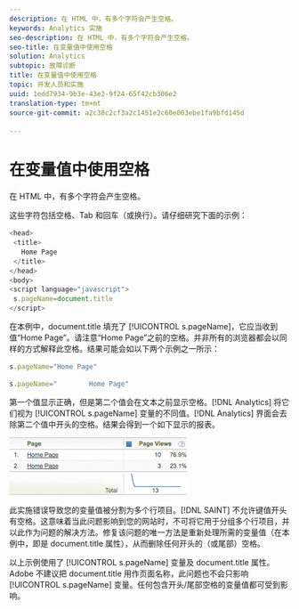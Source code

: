 ```yaml
---
description: 在 HTML 中，有多个字符会产生空格。
keywords: Analytics 实施
seo-description: 在 HTML 中，有多个字符会产生空格。
seo-title: 在变量值中使用空格
solution: Analytics
subtopic: 故障诊断
title: 在变量值中使用空格
topic: 开发人员和实施
uuid: 1edd7934-9b3e-43e2-9f24-65f42cb306e2
translation-type: tm+mt
source-git-commit: a2c38c2cf3a2c1451e2c60e003ebe1fa9bfd145d

---
```



# 在变量值中使用空格

在 HTML 中，有多个字符会产生空格。

这些字符包括空格、Tab 和回车（或换行）。请仔细研究下面的示例：

```js
<head> 
 <title> 
   Home Page 
 </title> 
</head> 
<body> 
<script language="javascript"> 
 s.pageName=document.title 
</script> 
```

在本例中，document.title 填充了 [!UICONTROL s.pageName]，它应当收到值“Home Page”。请注意“Home Page”之前的空格。并非所有的浏览器都会以同样的方式解释此空格。结果可能会如以下两个示例之一所示：

```js
s.pageName="Home Page"
```

```js
s.pageName="        Home Page"
```

第一个值显示正确，但是第二个值会在文本之前显示空格。[!DNL Analytics] 将它们视为 [!UICONTROL s.pageName] 变量的不同值。[!DNL Analytics] 界面会去除第二个值中开头的空格。结果会得到一个如下显示的报表。

![](assets/white_space.jpg)

此实施错误导致您的变量值被分割为多个行项目。[!DNL SAINT] 不允许键值开头有空格。这意味着当此问题影响到您的网站时，不可将它用于分组多个行项目，并以此作为问题的解决方法。修复该问题的唯一方法是重新处理所需的变量值（在本例中，即是 document.title 属性），从而删除任何开头的（或尾部）空格。

以上示例使用了 [!UICONTROL s.pageName] 变量及 document.title 属性。Adobe 不建议把 document.title 用作页面名称，此问题也不会只影响 [!UICONTROL s.pageName] 变量。任何包含开头/尾部空格的变量值都可受到影响。
